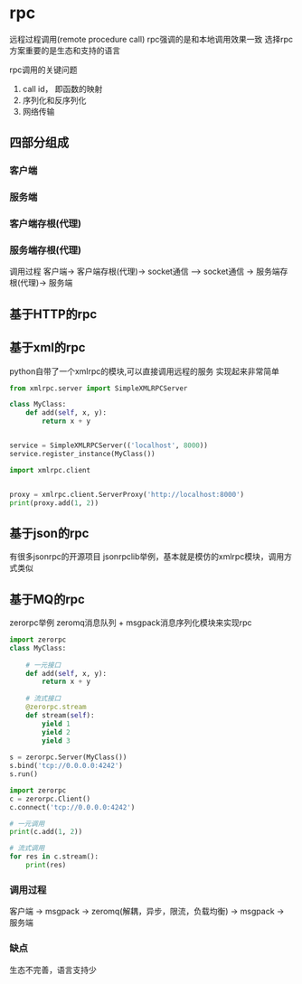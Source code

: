 # rpc
远程过程调用(remote procedure call)
rpc强调的是和本地调用效果一致
选择rpc方案重要的是生态和支持的语言

rpc调用的关键问题
1. call id， 即函数的映射
2. 序列化和反序列化
3. 网络传输

## 四部分组成
### 客户端
### 服务端
### 客户端存根(代理)
### 服务端存根(代理)


调用过程
客户端-> 客户端存根(代理)-> socket通信 —> socket通信 -> 服务端存根(代理)-> 服务端

## 基于HTTP的rpc

## 基于xml的rpc
python自带了一个xmlrpc的模块,可以直接调用远程的服务
实现起来非常简单
```python
from xmlrpc.server import SimpleXMLRPCServer

class MyClass:
    def add(self, x, y):
        return x + y


service = SimpleXMLRPCServer(('localhost', 8000))
service.register_instance(MyClass())
```


```python
import xmlrpc.client


proxy = xmlrpc.client.ServerProxy('http://localhost:8000')
print(proxy.add(1, 2))
```


## 基于json的rpc
有很多jsonrpc的开源项目
jsonrpclib举例，基本就是模仿的xmlrpc模块，调用方式类似


## 基于MQ的rpc
zerorpc举例
zeromq消息队列 + msgpack消息序列化模块来实现rpc
```python
import zerorpc
class MyClass:
    
    # 一元接口
    def add(self, x, y):
        return x + y
    
    # 流式接口
    @zerorpc.stream
    def stream(self):
        yield 1
        yield 2
        yield 3
    
s = zerorpc.Server(MyClass())
s.bind('tcp://0.0.0.0:4242')
s.run()

```

```python
import zerorpc
c = zerorpc.Client()
c.connect('tcp://0.0.0.0:4242')

# 一元调用
print(c.add(1, 2))

# 流式调用
for res in c.stream():
    print(res)

```


### 调用过程
客户端 -> msgpack -> zeromq(解耦，异步，限流，负载均衡) -> msgpack -> 服务端

### 缺点
生态不完善，语言支持少
